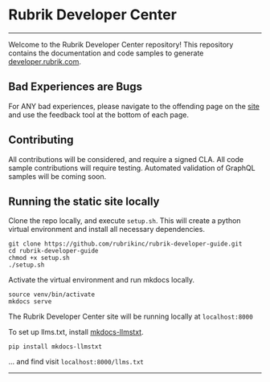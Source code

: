 # Rubrik Developer Center

---

Welcome to the Rubrik Developer Center repository! This repository contains the documentation and code samples to generate [developer.rubrik.com](https://developer.rubrik.com).

## Bad Experiences are Bugs
For ANY bad experiences, please navigate to the offending page on the [site](https://developer.rubrik.com) and use the feedback tool at the bottom of each page.

## Contributing
All contributions will be considered, and require a signed CLA. All code sample contributions will require testing. Automated validation of GraphQL samples will be coming soon.

## Running the static site locally
Clone the repo locally, and execute `setup.sh`. This will create a python virtual environment and install all necessary dependencies.
```
git clone https://github.com/rubrikinc/rubrik-developer-guide.git
cd rubrik-developer-guide
chmod +x setup.sh
./setup.sh
```

Activate the virtual environment and run mkdocs locally.
```
source venv/bin/activate
mkdocs serve
```

The Rubrik Developer Center site will be running locally at `localhost:8000`

To set up llms.txt, install [mkdocs-llmstxt](https://pawamoy.github.io/mkdocs-llmstxt/).
```
pip install mkdocs-llmstxt
```
... and find visit `localhost:8000/llms.txt`

---
